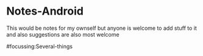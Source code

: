 # Notes-Android

This would be notes for my ownself but anyone is welcome to add stuff to it and also suggestions are also most welcome

#focussing:Several-things
